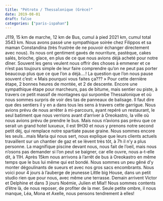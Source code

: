 ```yaml
---
title: "Pétroto / Thessalonique (Grèce)"
date: 2019-08-01
draft: false
categories: ["paris-ispahan"]
---
```


J119, 15 km de marche, 12 km de Bus, cumul à pied 2021 km, cumul total 3543 km.
Nous avons passé une sympathique soirée chez Filippos et sa maman Constandina (très frustrée de ne pouvoir échanger directement avec nous). Ils nous ont gentiment gavés de nourriture, pastèque, cakes salés, brioche, glace, en plus de ce que nous avions déjà acheté pour notre dîner. Souvent les gens veulent nous offrir des choses à emmener et ce n’est pas toujours simple de leur faire comprendre qu’on ne peut pas porter beaucoup plus que ce que l’on a déjà….! La question que l’on nous pause souvent c’est: « Mais pourquoi vous faites ça??? »
Pour cette dernière étape, 2 bonnes heures de montée, et 2 de descente. Encore une sympathique étape pour marcheurs, pas de bitume, mais sentier ou piste, à travers ce petit massif de montagnes qui surpombe Thessalonique et où nous sommes surpris de voir des tas de panneaux de balisage. Il faut dire que des sentiers il y en a dans tous les sens à travers cette garrigue.
Nous avions prévu de nous arrêter à mi-parcours, ayant repéré un restaurant, le seul batiment que nous verrions avant d’arriver à Oreokastro, la ville où nous avions prévu de prendre le bus. Mais nous n’avions pas prévu que ce serait un grand hotel luxueux, il est 9H30 et nous y prenons notre second petit dèj, qui remplace notre spartiate pause graine. Nous sommes encore les seuls…mais Maria qui nous sert, nous explique que leurs clients actuels travaillent sur un chantier de gaz et se lèvent très tôt, à 7h il n’y a plus personne. La magnifique piscine devant nous, nous fait de l’oeil, mais nous n’osons pas demander si l’on peut se baigner, car elle ouvre, nous a-t-elle dit, à 11H.
Après 15km nous arrivons à l’arrêt de bus à Oreokastro en même temps que le bus lui même qui est bondé. Nous sommes un peu gêné d’y monter dégoulinants de sueurs et avec nos gros sacs encombrants. Nous voici pour 4 jours à l’auberge de jeunesse Little big House, dans un petit studio rien que pour nous, avec même une terrasse. Demain arrivent Victor et Delphine et dans 3 jours Noémie, Julien et Mia!!
Nous sommes contents d’être là, de nous reposer, de profiter de la mer. Seule petite ombre, il nous manque, Léa, Mona et Axelle, nous pensons tendrement à elles!

